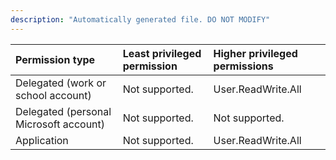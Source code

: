 ```yaml
---
description: "Automatically generated file. DO NOT MODIFY"
---
```


|Permission type|Least privileged permission|Higher privileged permissions|
|:---|:---|:---|
|Delegated (work or school account)|Not supported.|User.ReadWrite.All|
|Delegated (personal Microsoft account)|Not supported.|Not supported.|
|Application|Not supported.|User.ReadWrite.All|

